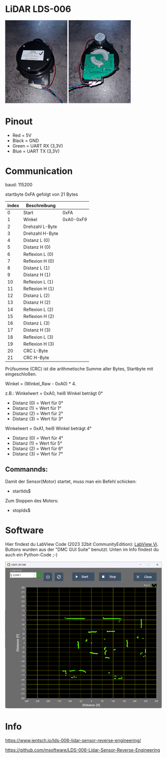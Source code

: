 # LiDAR LDS-006

<img src="./pict/LDS-006_1.jpg" width="200">     <img src="./pict/LDS-006_2.jpg" width="200">

# Pinout
- Red = 5V
- Black = GND
- Green = UART RX (3,3V)
- Blue = UART TX (3,3V)

# Communication

baud:  115200

startbyte 0xFA gefolgt von 21 Bytes

| index | Beschreibung    |           |
| ----- | --------------- | --------- |
| 0     | Start           | 0xFA      |
| 1     | Winkel          | 0xA0-0xF9 |
| 2     | Drehzahl L-Byte |           |
| 3     | Drehzahl H-Byte |           |
| 4     | Distanz L (0)   |           |
| 5     | Distanz H (0)   |           |
| 6     | Reflexion L (0) |           |
| 7     | Reflexion H (0) |           |
| 8     | Distanz L (1)   |           |
| 9     | Distanz H (1)   |           |
| 10    | Reflexion L (1) |           |
| 11    | Reflexion H (1) |           |
| 12    | Distanz L (2)   |           |
| 13    | Distanz H (2)   |           |
| 14    | Reflexion L (2) |           |
| 15    | Reflexion H (2) |           |
| 16    | Distanz L (3)   |           |
| 17    | Distanz H (3)   |           |
| 18    | Reflexion L (3) |           |
| 19    | Reflexion H (3) |           |
| 20    | CRC L-Byte      |           |
| 21    | CRC H-Byte      |           |

Prüfsumme (CRC) ist die arithmetische Summe aller Bytes, Startbyte mit eingeschloßen.

Winkel = (Winkel_Raw - 0xA0) * 4. 

z.B.: Winkelwert = 0xA0, heiß Winkel beträgt 0°
- Distanz (0) = Wert für 0°
- Distanz (1) = Wert für 1°
- Distanz (2) = Wert für 2°
- Distanz (3) = Wert für 3°

Winkelwert = 0xA1, heiß Winkel beträgt 4°
- Distanz (0) = Wert für 4°
- Distanz (1) = Wert für 5°
- Distanz (2) = Wert für 6°
- Distanz (3) = Wert für 7°
  
## Commannds:
Damit der Sensor(Motor) startet, muss man ein Befehl schicken:
- startlds$

Zum Stoppen des Motors:
- stoplds$

# Software

Hier findest du LabView Code (2023 32bit CommunityEdition): [LabView Vi](LabView/LIDAR_LDS-006.vi). Buttons wurden aus der "DMC GUI Suite" benutzt. Unten im Info findest du auch ein Python-Code ;-)

![](/pict/software.png)

# Info
https://www.jentsch.io/lds-006-lidar-sensor-reverse-engineering/

https://github.com/msoftware/LDS-006-Lidar-Sensor-Reverse-Engineering
